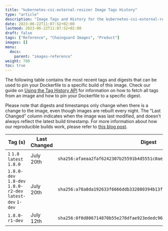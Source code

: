 ```yaml
---
title: "kubernetes-csi-external-resizer Image Tags History"
type: "article"
description: "Image Tags and History for the kubernetes-csi-external-resizer Chainguard Image"
date: 2023-06-22T11:07:52+02:00
lastmod: 2023-06-22T11:07:52+02:00
draft: false
tags: ["Reference", "Chainguard Images", "Product"]
images: []
menu:
  docs:
    parent: "images-reference"
weight: 700
toc: true
---
```


The following table contains the most recent tags and digests that can be used to pin your Dockerfile to a specific build of this image. Check our guide on [Using the Tag History API](/chainguard/chainguard-images/using-the-tag-history-api/) for information on how to fetch all tags from an image and how to pin your Dockerfile to a specific digest.

Please note that digests and timestamps only change when there is a change to the image, even though images are rebuilt every night. The "Last Changed" column indicates when the image was last modified, and doesn't always reflect the latest build timestamp. For more information about how our reproducible builds work, please refer to [this blog post](https://www.chainguard.dev/unchained/reproducing-chainguards-reproducible-image-builds).

| Tag (s)                                                    | Last Changed | Digest                                                                    |
|------------------------------------------------------------|--------------|---------------------------------------------------------------------------|
|  `1` `1.8` `latest` `1.8.0`                                | July 20th    | `sha256:afaeaa2faf6242307b25591b4d5551c0aef23129c7b81294967293ed9f025206` |
|  `1.8.0-dev` `1.8-dev` `1.8.0-r2-dev` `latest-dev` `1-dev` | July 20th    | `sha256:a78a8da192633f6666ddb332080394b13fdb3b92407288d31df5403c6ecfc763` |
|  `1.8.0-r1-dev`                                            | July 12th    | `sha256:0f0d806714870b55e278dfae923ededc9611723d089b03cabb6a8fa4fcebd340` |
